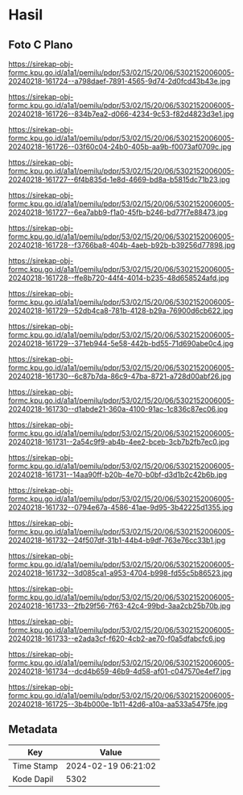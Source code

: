 # Hasil

## Foto C Plano

https://sirekap-obj-formc.kpu.go.id/a1a1/pemilu/pdpr/53/02/15/20/06/5302152006005-20240218-161724--a798daef-7891-4565-9d74-2d0fcd43b43e.jpg

https://sirekap-obj-formc.kpu.go.id/a1a1/pemilu/pdpr/53/02/15/20/06/5302152006005-20240218-161726--834b7ea2-d066-4234-9c53-f82d4823d3e1.jpg

https://sirekap-obj-formc.kpu.go.id/a1a1/pemilu/pdpr/53/02/15/20/06/5302152006005-20240218-161726--03f60c04-24b0-405b-aa9b-f0073af0709c.jpg

https://sirekap-obj-formc.kpu.go.id/a1a1/pemilu/pdpr/53/02/15/20/06/5302152006005-20240218-161727--6f4b835d-1e8d-4669-bd8a-b5815dc71b23.jpg

https://sirekap-obj-formc.kpu.go.id/a1a1/pemilu/pdpr/53/02/15/20/06/5302152006005-20240218-161727--6ea7abb9-f1a0-45fb-b246-bd77f7e88473.jpg

https://sirekap-obj-formc.kpu.go.id/a1a1/pemilu/pdpr/53/02/15/20/06/5302152006005-20240218-161728--f3766ba8-404b-4aeb-b92b-b39256d77898.jpg

https://sirekap-obj-formc.kpu.go.id/a1a1/pemilu/pdpr/53/02/15/20/06/5302152006005-20240218-161728--ffe8b720-44f4-4014-b235-48d658524afd.jpg

https://sirekap-obj-formc.kpu.go.id/a1a1/pemilu/pdpr/53/02/15/20/06/5302152006005-20240218-161729--52db4ca8-781b-4128-b29a-76900d6cb622.jpg

https://sirekap-obj-formc.kpu.go.id/a1a1/pemilu/pdpr/53/02/15/20/06/5302152006005-20240218-161729--371eb944-5e58-442b-bd55-71d690abe0c4.jpg

https://sirekap-obj-formc.kpu.go.id/a1a1/pemilu/pdpr/53/02/15/20/06/5302152006005-20240218-161730--6c87b7da-86c9-47ba-8721-a728d00abf26.jpg

https://sirekap-obj-formc.kpu.go.id/a1a1/pemilu/pdpr/53/02/15/20/06/5302152006005-20240218-161730--d1abde21-360a-4100-91ac-1c836c87ec06.jpg

https://sirekap-obj-formc.kpu.go.id/a1a1/pemilu/pdpr/53/02/15/20/06/5302152006005-20240218-161731--2a54c9f9-ab4b-4ee2-bceb-3cb7b2fb7ec0.jpg

https://sirekap-obj-formc.kpu.go.id/a1a1/pemilu/pdpr/53/02/15/20/06/5302152006005-20240218-161731--14aa90ff-b20b-4e70-b0bf-d3d1b2c42b6b.jpg

https://sirekap-obj-formc.kpu.go.id/a1a1/pemilu/pdpr/53/02/15/20/06/5302152006005-20240218-161732--0794e67a-4586-41ae-9d95-3b42225d1355.jpg

https://sirekap-obj-formc.kpu.go.id/a1a1/pemilu/pdpr/53/02/15/20/06/5302152006005-20240218-161732--24f507df-31b1-44b4-b9df-763e76cc33b1.jpg

https://sirekap-obj-formc.kpu.go.id/a1a1/pemilu/pdpr/53/02/15/20/06/5302152006005-20240218-161732--3d085ca1-a953-4704-b998-fd55c5b86523.jpg

https://sirekap-obj-formc.kpu.go.id/a1a1/pemilu/pdpr/53/02/15/20/06/5302152006005-20240218-161733--2fb29f56-7f63-42c4-99bd-3aa2cb25b70b.jpg

https://sirekap-obj-formc.kpu.go.id/a1a1/pemilu/pdpr/53/02/15/20/06/5302152006005-20240218-161733--e2ada3cf-f620-4cb2-ae70-f0a5dfabcfc6.jpg

https://sirekap-obj-formc.kpu.go.id/a1a1/pemilu/pdpr/53/02/15/20/06/5302152006005-20240218-161734--dcd4b659-46b9-4d58-af01-c047570e4ef7.jpg

https://sirekap-obj-formc.kpu.go.id/a1a1/pemilu/pdpr/53/02/15/20/06/5302152006005-20240218-161725--3b4b000e-1b11-42d6-a10a-aa533a5475fe.jpg


## Metadata

| Key        | Value               |
| ---------- | ------------------- |
| Time Stamp | 2024-02-19 06:21:02 |
| Kode Dapil | 5302                |



